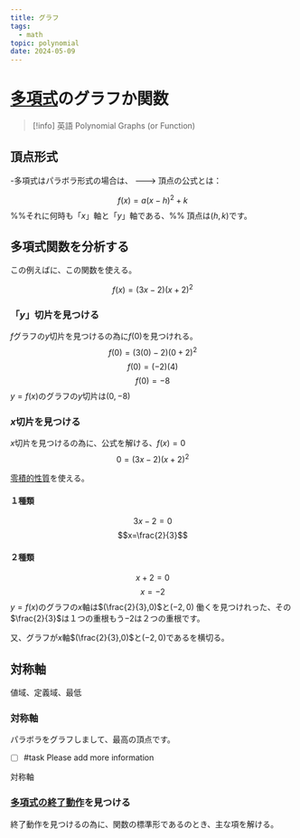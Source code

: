 ```yaml
---
title: グラフ
tags:
  - math
topic: polynomial
date: 2024-05-09
---
```


# [多項式](多項式.md)のグラフか関数

> [!info] 英語
> Polynomial Graphs (or Function)

## 頂点形式

-多項式はパラボラ形式の場合は、 --->
頂点の公式とは：

$$f(x)=a(x-h)^2+k$$
%%それに何時も「$x$」軸と「$y$」軸である、%%
頂点は$(h,k)$です。

## 多項式関数を分析する

この例えばに、この関数を使える。

$$f(x)=(3x-2)(x+2)^2$$

### 「$y$」切片を見つける

$f$グラフの$y$切片を見つけるの為に$f(0)$を見つけれる。
$$
f(0)=(3(0)-2)(0+2)^2
$$
$$
f(0)=(-2)(4)
$$
$$
f(0)=-8
$$
$y=f(x)$のグラフの$y$切片は$(0,-8)$

### $x$切片を見つける

$x$切片を見つけるの為に、公式を解ける、$f(x)=0$
$$
0=(3x-2)(x+2)^2
$$

[零積的性質]()を使える。

#### １種類

$$3x-2=0$$
$$x=\frac{2}{3}$$

#### ２種類

$$x+2=0$$
$$x=-2$$
$y=f(x)$のグラフの$x$軸は$(\frac{2}{3},0)$と$(-2,0)$
働くを見つけれった、その$\frac{2}{3}$は１つの重根もう$-2$は２つの重根です。

又、グラフが$x$軸$(\frac{2}{3},0)$と$(-2,0)$であるを横切る。

## 対称軸

値域、定義域、最低 

### 対称軸

パラボラをグラフしまして、最高の頂点です。



- [ ] #task Please add more information

対称軸

### [多項式の終了動作](多項式の終了動作.md)を見つける

終了動作を見つけるの為に、関数の標準形であるのとき、主な項を解ける。

